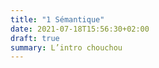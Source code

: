```yaml
---
title: "1 Sémantique"
date: 2021-07-18T15:56:30+02:00
draft: true
summary: L’intro chouchou
---
```


